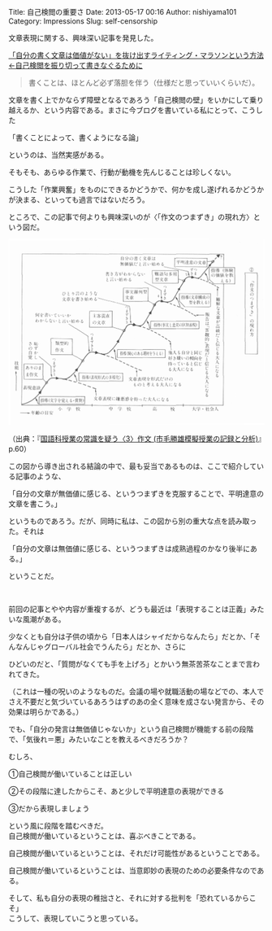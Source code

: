 Title: 自己検閲の重要さ
Date: 2013-05-17 00:16
Author: nishiyama101
Category: Impressions
Slug: self-censorship

文章表現に関する、興味深い記事を発見した。

<a id="685" name="685"></a>[「自分の書く文章は価値がない」を抜け出すライティング・マラソンという方法←自己検閲を振り切って書きなぐるために][]

> 書くことは、ほとんど必ず落胆を伴う（仕様だと思っていいくらいだ）。

文章を書く上でかならず障壁となるであろう「自己検閲の壁」をいかにして乗り越えるか、という内容である。まさに今ブログを書いている私にとって、こうした

「書くことによって、書くようになる論」

というのは、当然実感がある。

そもそも、あらゆる作業で、行動が動機を先んじることは珍しくない。  

こうした「作業興奮」をものにできるかどうかで、何かを成し遂げれるかどうかが決まる、といっても過言ではないだろう。  

ところで、この記事で何よりも興味深いのが〈「作文のつまずき」の現れ方〉という図だ。

[![作文のつまずき][]][作文のつまずき]

（出典：『[国語科授業の常識を疑う〈3〉作文
(市毛勝雄模擬授業の記録と分析)][]』p.60）

この図から導き出される結論の中で、最も妥当であるものは、ここで紹介している記事のような、

「自分の文章が無価値に感じる、というつまずきを克服することで、平明達意の文章を書こう。」

というものであろう。だが、同時に私は、この図から別の重大な点を読み取った。それは

「自分の文章は無価値に感じる、というつまずきは成熟過程のかなり後半にある。」

ということだ。

 

前回の記事とやや内容が重複するが、どうも最近は「表現することは正義」みたいな風潮がある。  

少なくとも自分は子供の頃から「日本人はシャイだからなんたら」だとか、「そんなんじゃグローバル社会でうんたら」だとか、さらに  

ひどいのだと、「質問がなくても手を上げろ」とかいう無茶苦茶なことまで言われてきた。

（これは一種の呪いのようなものだ。会議の場や就職活動の場などでの、本人でさえ不要だと気づいているあろうはずのあの全く意味を成さない発言から、その効果は明らかである。）

でも、「自分の発言は無価値じゃないか」という自己検閲が機能する前の段階で、「気後れ＝悪」みたいなことを教えるべきだろうか？

むしろ、

①自己検閲が働いていることは正しい

②その段階に達したからこそ、あと少しで平明達意の表現ができる

③だから表現しましょう

という風に段階を踏むべきだ。  
自己検閲が働いているということは、喜ぶべきことである。  

自己検閲が働いているということは、それだけ可能性があるということである。  

自己検閲が働いているということは、当意即妙の表現のための必要条件なのである。

そして、私も自分の表現の稚拙さと、それに対する批判を「恐れているからこそ」  
こうして、表現していこうと思っている。

  [「自分の書く文章は価値がない」を抜け出すライティング・マラソンという方法←自己検閲を振り切って書きなぐるために]: http://readingmonkey.blog45.fc2.com/blog-entry-685.html
  [作文のつまずき]: /images/sakubunno-tsumazuki.png
  [国語科授業の常識を疑う〈3〉作文 (市毛勝雄模擬授業の記録と分析)]: http://www.amazon.co.jp/exec/obidos/ASIN/4183513081/readingmonkey-22/ref=nosim/
